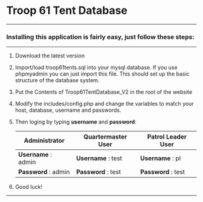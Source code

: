# Troop 61 Tent Database
- - - -

### Installing this application is fairly easy, just follow these steps:
****


1. Download the latest version

2. Import/load troop61tents.sql into your mysql database. If you use phpmyadmin you can just import this file. This should set up the basic structure of the database system.

3. Put the Contents of Troop61TentDatabase_V2 in the root of the website

4. Modify the includes/config.php and change the variables to match your host, database, username and passwords.

5. Then loging by typing **username** and **password**:


   Administrator        | Quartermaster User  | Patrol Leader User
   ---------------------| --------------------| ---------------------
   **Username** : admin | **Username** : test | **Username** : pl
   **Password** : admin | **Password** : test | **Password** : test

6. Good luck!  

- - - -
